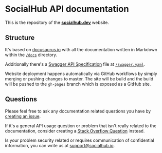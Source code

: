 # SocialHub API documentation

This is the repository of the [**socialhub.dev**](https://socialhub.dev/) website.

## Structure

It's based on [docusaurus.io](https://docusaurus.io/) with all the documentation written in Markdown within the [`/docs`](/docs) directory.

Additionally there's a [Swagger API Specification](https://swagger.io/) file at [`/swagger.yaml`](/swagger.yaml).

Website deployment happens automatically via GitHub workflows by simply merging or pushing changes to master. The site will be build and the build will be pushed to the `gh-pages` branch which is exposed as a GitHub site.

## Questions

Please feel free to ask any documentation related questions you have by [creating an issue](/issues/new).

If it's a general API usage question or problem that isn't really related to the documentation, consider creating a [Stack Overflow Question](https://stackoverflow.com/questions/tagged/socialhub) instead.

Is your problem security related or requires communication of confidential information, you can write us at support@socialhub.io.